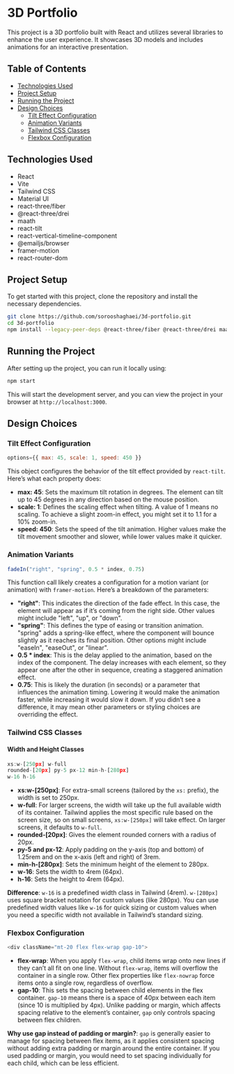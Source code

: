 # 3D Portfolio

This project is a 3D portfolio built with React and utilizes several libraries to enhance the user experience. It showcases 3D models and includes animations for an interactive presentation.

## Table of Contents
- [Technologies Used](#technologies-used)
- [Project Setup](#project-setup)
- [Running the Project](#running-the-project)
- [Design Choices](#design-choices)
  - [Tilt Effect Configuration](#tilt-effect-configuration)
  - [Animation Variants](#animation-variants)
  - [Tailwind CSS Classes](#tailwind-css-classes)
  - [Flexbox Configuration](#flexbox-configuration)

## Technologies Used
- React
- Vite
- Tailwind CSS
- Material UI
- react-three/fiber
- @react-three/drei
- maath
- react-tilt
- react-vertical-timeline-component
- @emailjs/browser
- framer-motion
- react-router-dom

## Project Setup
To get started with this project, clone the repository and install the necessary dependencies.

```bash
git clone https://github.com/sorooshaghaei/3d-portfolio.git
cd 3d-portfolio
npm install --legacy-peer-deps @react-three/fiber @react-three/drei maath react-tilt react-vertical-timeline-component @emailjs/browser framer-motion react-router-dom
```

## Running the Project
After setting up the project, you can run it locally using:

```bash
npm start
```

This will start the development server, and you can view the project in your browser at `http://localhost:3000`.

## Design Choices
### Tilt Effect Configuration
```javascript
options={{ max: 45, scale: 1, speed: 450 }}
```
This object configures the behavior of the tilt effect provided by `react-tilt`. Here’s what each property does:
- **max: 45**: Sets the maximum tilt rotation in degrees. The element can tilt up to 45 degrees in any direction based on the mouse position.
- **scale: 1**: Defines the scaling effect when tilting. A value of 1 means no scaling. To achieve a slight zoom-in effect, you might set it to 1.1 for a 10% zoom-in.
- **speed: 450**: Sets the speed of the tilt animation. Higher values make the tilt movement smoother and slower, while lower values make it quicker.

### Animation Variants
```javascript
fadeIn("right", "spring", 0.5 * index, 0.75)
```
This function call likely creates a configuration for a motion variant (or animation) with `framer-motion`. Here’s a breakdown of the parameters:
- **"right"**: This indicates the direction of the fade effect. In this case, the element will appear as if it’s coming from the right side. Other values might include "left", "up", or "down".
- **"spring"**: This defines the type of easing or transition animation. "spring" adds a spring-like effect, where the component will bounce slightly as it reaches its final position. Other options might include "easeIn", "easeOut", or "linear".
- **0.5 * index**: This is the delay applied to the animation, based on the index of the component. The delay increases with each element, so they appear one after the other in sequence, creating a staggered animation effect.
- **0.75**: This is likely the duration (in seconds) or a parameter that influences the animation timing. Lowering it would make the animation faster, while increasing it would slow it down. If you didn’t see a difference, it may mean other parameters or styling choices are overriding the effect.

### Tailwind CSS Classes
#### Width and Height Classes
```javascript
xs:w-[250px] w-full
rounded-[20px] py-5 px-12 min-h-[280px]
w-16 h-16
```
- **xs:w-[250px]**: For extra-small screens (tailored by the `xs:` prefix), the width is set to 250px.
- **w-full**: For larger screens, the width will take up the full available width of its container. Tailwind applies the most specific rule based on the screen size, so on small screens, `xs:w-[250px]` will take effect. On larger screens, it defaults to `w-full`.
- **rounded-[20px]**: Gives the element rounded corners with a radius of 20px.
- **py-5 and px-12**: Apply padding on the y-axis (top and bottom) of 1.25rem and on the x-axis (left and right) of 3rem.
- **min-h-[280px]**: Sets the minimum height of the element to 280px.
- **w-16**: Sets the width to 4rem (64px).
- **h-16**: Sets the height to 4rem (64px).

**Difference**: `w-16` is a predefined width class in Tailwind (4rem). `w-[280px]` uses square bracket notation for custom values (like 280px). You can use predefined width values like `w-16` for quick sizing or custom values when you need a specific width not available in Tailwind’s standard sizing.

### Flexbox Configuration
```javascript
<div className="mt-20 flex flex-wrap gap-10">
```
- **flex-wrap**: When you apply `flex-wrap`, child items wrap onto new lines if they can’t all fit on one line. Without `flex-wrap`, items will overflow the container in a single row. Other flex properties like `flex-nowrap` force items onto a single row, regardless of overflow.
- **gap-10**: This sets the spacing between child elements in the flex container. `gap-10` means there is a space of 40px between each item (since 10 is multiplied by 4px). Unlike padding or margin, which affects spacing relative to the element’s container, `gap` only controls spacing between flex children.

**Why use gap instead of padding or margin?**: `gap` is generally easier to manage for spacing between flex items, as it applies consistent spacing without adding extra padding or margin around the entire container. If you used padding or margin, you would need to set spacing individually for each child, which can be less efficient.
